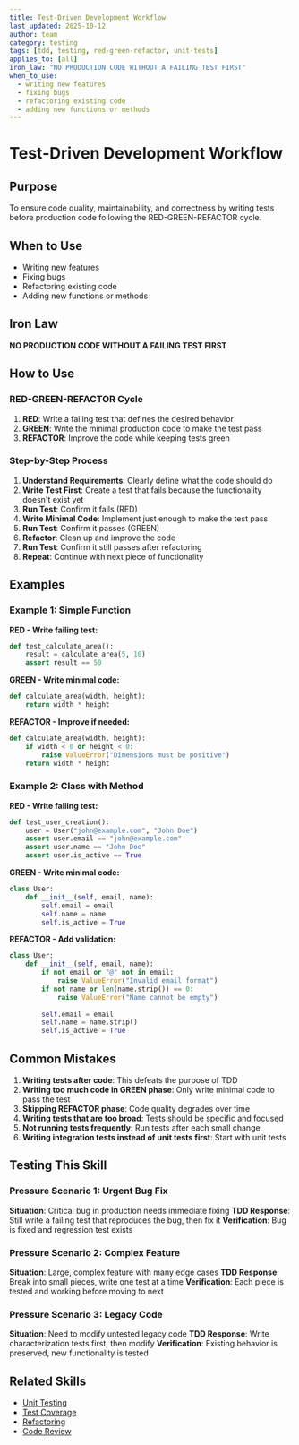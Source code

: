```yaml
---
title: Test-Driven Development Workflow
last_updated: 2025-10-12
author: team
category: testing
tags: [tdd, testing, red-green-refactor, unit-tests]
applies_to: [all]
iron_law: "NO PRODUCTION CODE WITHOUT A FAILING TEST FIRST"
when_to_use:
  - writing new features
  - fixing bugs
  - refactoring existing code
  - adding new functions or methods
---
```


# Test-Driven Development Workflow

## Purpose
To ensure code quality, maintainability, and correctness by writing tests before production code following the RED-GREEN-REFACTOR cycle.

## When to Use
- Writing new features
- Fixing bugs
- Refactoring existing code
- Adding new functions or methods

## Iron Law
**NO PRODUCTION CODE WITHOUT A FAILING TEST FIRST**

## How to Use

### RED-GREEN-REFACTOR Cycle

1. **RED**: Write a failing test that defines the desired behavior
2. **GREEN**: Write the minimal production code to make the test pass
3. **REFACTOR**: Improve the code while keeping tests green

### Step-by-Step Process

1. **Understand Requirements**: Clearly define what the code should do
2. **Write Test First**: Create a test that fails because the functionality doesn't exist yet
3. **Run Test**: Confirm it fails (RED)
4. **Write Minimal Code**: Implement just enough to make the test pass
5. **Run Test**: Confirm it passes (GREEN)
6. **Refactor**: Clean up and improve the code
7. **Run Test**: Confirm it still passes after refactoring
8. **Repeat**: Continue with next piece of functionality

## Examples

### Example 1: Simple Function

**RED - Write failing test:**
```python
def test_calculate_area():
    result = calculate_area(5, 10)
    assert result == 50
```

**GREEN - Write minimal code:**
```python
def calculate_area(width, height):
    return width * height
```

**REFACTOR - Improve if needed:**
```python
def calculate_area(width, height):
    if width < 0 or height < 0:
        raise ValueError("Dimensions must be positive")
    return width * height
```

### Example 2: Class with Method

**RED - Write failing test:**
```python
def test_user_creation():
    user = User("john@example.com", "John Doe")
    assert user.email == "john@example.com"
    assert user.name == "John Doe"
    assert user.is_active == True
```

**GREEN - Write minimal code:**
```python
class User:
    def __init__(self, email, name):
        self.email = email
        self.name = name
        self.is_active = True
```

**REFACTOR - Add validation:**
```python
class User:
    def __init__(self, email, name):
        if not email or "@" not in email:
            raise ValueError("Invalid email format")
        if not name or len(name.strip()) == 0:
            raise ValueError("Name cannot be empty")
        
        self.email = email
        self.name = name.strip()
        self.is_active = True
```

## Common Mistakes

1. **Writing tests after code**: This defeats the purpose of TDD
2. **Writing too much code in GREEN phase**: Only write minimal code to pass the test
3. **Skipping REFACTOR phase**: Code quality degrades over time
4. **Writing tests that are too broad**: Tests should be specific and focused
5. **Not running tests frequently**: Run tests after each small change
6. **Writing integration tests instead of unit tests first**: Start with unit tests

## Testing This Skill

### Pressure Scenario 1: Urgent Bug Fix
**Situation**: Critical bug in production needs immediate fixing
**TDD Response**: Still write a failing test that reproduces the bug, then fix it
**Verification**: Bug is fixed and regression test exists

### Pressure Scenario 2: Complex Feature
**Situation**: Large, complex feature with many edge cases
**TDD Response**: Break into small pieces, write one test at a time
**Verification**: Each piece is tested and working before moving to next

### Pressure Scenario 3: Legacy Code
**Situation**: Need to modify untested legacy code
**TDD Response**: Write characterization tests first, then modify
**Verification**: Existing behavior is preserved, new functionality is tested

## Related Skills

- [Unit Testing](../testing/unit-testing/SKILL.md)
- [Test Coverage](../testing/test-coverage/SKILL.md)
- [Refactoring](../development/refactoring/SKILL.md)
- [Code Review](../workflow/code-review/SKILL.md)